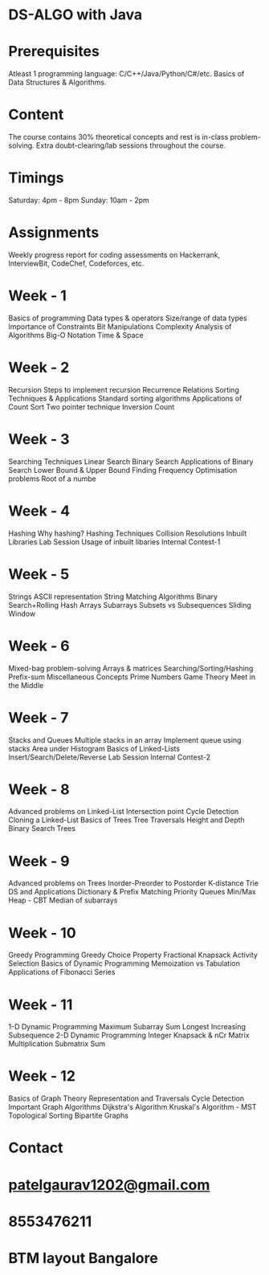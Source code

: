 # DS-ALGO with Java


#  Prerequisites
Atleast 1 programming language: C/C++/Java/Python/C#/etc.
Basics of Data Structures & Algorithms.

# Content
The course contains 30% theoretical concepts and rest is in-class problem-solving. Extra doubt-clearing/lab sessions throughout the course.

# Timings
Saturday: 4pm - 8pm 
Sunday: 10am - 2pm

# Assignments
Weekly progress report for coding assessments on Hackerrank, InterviewBit, CodeChef, Codeforces, etc.

# Week - 1
Basics of programming
Data types & operators
Size/range of data types
Importance of Constraints
Bit Manipulations
Complexity Analysis of Algorithms
Big-O Notation
Time & Space

# Week - 2
Recursion
Steps to implement recursion
Recurrence Relations
Sorting Techniques & Applications
Standard sorting algorithms
Applications of Count Sort
Two pointer technique
Inversion Count

# Week - 3
Searching Techniques
Linear Search
Binary Search
Applications of Binary Search
Lower Bound & Upper Bound
Finding Frequency
Optimisation problems
Root of a numbe

# Week - 4
Hashing
Why hashing?
Hashing Techniques
Collision Resolutions
Inbuilt Libraries
Lab Session
Usage of inbuilt libaries
Internal Contest-1

# Week - 5
Strings
ASCII representation
String Matching Algorithms
Binary Search+Rolling Hash
Arrays
Subarrays
Subsets vs Subsequences
Sliding Window

# Week - 6
Mixed-bag problem-solving
Arrays & matrices
Searching/Sorting/Hashing
Prefix-sum
Miscellaneous Concepts
Prime Numbers
Game Theory
Meet in the Middle

# Week - 7
Stacks and Queues
Multiple stacks in an array
Implement queue using stacks
Area under Histogram
Basics of Linked-Lists
Insert/Search/Delete/Reverse
Lab Session
Internal Contest-2

# Week - 8
Advanced problems on Linked-List
Intersection point
Cycle Detection
Cloning a Linked-List
Basics of Trees
Tree Traversals
Height and Depth
Binary Search Trees

# Week - 9
Advanced problems on Trees
Inorder-Preorder to Postorder
K-distance
Trie DS and Applications
Dictionary & Prefix Matching
Priority Queues
Min/Max Heap - CBT
Median of subarrays

# Week - 10
Greedy Programming
Greedy Choice Property
Fractional Knapsack
Activity Selection
Basics of Dynamic Programming
Memoization vs Tabulation
Applications of Fibonacci Series

# Week - 11
1-D Dynamic Programming
Maximum Subarray Sum
Longest Increasing Subsequence
2-D Dynamic Programming
Integer Knapsack & nCr
Matrix Multiplication
Submatrix Sum

# Week - 12
Basics of Graph Theory
Representation and Traversals
Cycle Detection
Important Graph Algorithms
Dijkstra's Algorithm
Kruskal's Algorithm - MST
Topological Sorting
Bipartite Graphs

# Contact 
# patelgaurav1202@gmail.com
# 8553476211

# BTM layout Bangalore 



